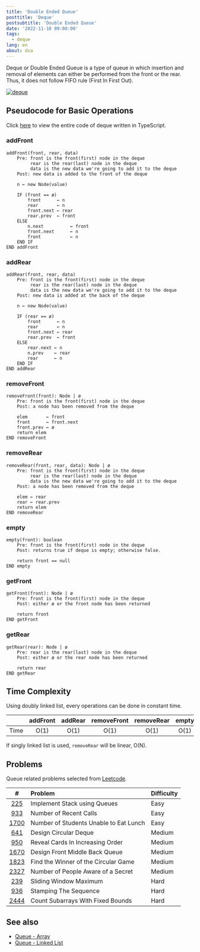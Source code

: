 ```yaml
---
title: 'Double Ended Queue'
posttitle: 'Deque'
postsubtitle: 'Double Ended Queue'
date: '2022-11-10 09:00:00'
tags:
  - deque
lang: en
about: dsa
---
```


Deque or Double Ended Queue is a type of queue in which insertion and removal of elements can either be performed from the front or the rear. Thus, it does not follow FIFO rule (First In First Out).

[![deque](https://cdn.programiz.com/sites/tutorial2program/files/deque.png)](https://www.programiz.com/dsa/deque)

## Pseudocode for Basic Operations

Click [here](https://github.com/rolemadelen/typescript-algorithms/blob/main/src/data-structures/double-ended-queue/Deque.ts) to view the entire code of deque written in TypeScript.

### addFront

```text
addFront(front, rear, data)
    Pre: front is the front(first) node in the deque
         rear is the rear(last) node in the deque
         data is the new data we're going to add it to the deque
    Post: new data is added to the front of the deque

    n ← new Node(value)

    IF (front == ø)
        front      ← n
        rear       ← n
        front.next ← rear
        rear.prev  ← front
    ELSE
        n.next          ← front
        front.next      ← n
        front           ← n
    END IF
END addFront
```

### addRear

```text
addRear(front, rear, data)
    Pre: front is the front(first) node in the deque
         rear is the rear(last) node in the deque
         data is the new data we're going to add it to the deque
    Post: new data is added at the back of the deque

    n ← new Node(value)

    IF (rear == ø)
        front      ← n
        rear       ← n
        front.next ← rear
        rear.prev  ← front
    ELSE
        rear.next ← n
        n.prev    ← rear
        rear      ← n
    END IF
END addRear
```

### removeFront

```text
removeFront(front): Node | ø
    Pre: front is the front(first) node in the deque
    Post: a node has been removed from the deque

    elem       ← front
    front      ← front.next
    front.prev ← ø
    return elem
END removeFront
```

### removeRear

```text
removeRear(front, rear, data): Node | ø
    Pre: front is the front(first) node in the deque
         rear is the rear(last) node in the deque
         data is the new data we're going to add it to the deque
    Post: a node has been removed from the deque

    elem ← rear
    rear ← rear.prev
    return elem
END removeRear
```

### empty

```text
empty(front): boolean
    Pre: front is the front(first) node in the deque
    Post: returns true if deque is empty; otherwise false.

    return front == null
END empty
```

### getFront

```text
getFront(front): Node | ø
    Pre: front is the front(first) node in the deque
    Post: either ø or the front node has been returned

    return front
END getFront
```

### getRear

```text
getRear(rear): Node | ø
    Pre: rear is the rear(last) node in the deque
    Post: either ø or the rear node has been returned

    return rear
END getRear
```

## Time Complexity

Using doubly linked list, every operations can be done in constant time.

|      | addFront | addRear | removeFront | removeRear | empty |
| :--: | :------: | :-----: | :---------: | :--------: | :---: |
| Time |   O(1)   |  O(1)   |    O(1)     |    O(1)    | O(1)  |

If singly linked list is used, `removeRear` will be linear, O(N).

## Problems

Queue related problems selected from [Leetcode](https://leetcode.com/tag/queue/).

|       #       | Problem                                | Difficulty |
| :-----------: | :------------------------------------- | :--------- |
|  [225][i225]  | Implement Stack using Queues           | Easy       |
|  [933][i933]  | Number of Recent Calls                 | Easy       |
| [1700][i1700] | Number of Students Unable to Eat Lunch | Easy       |
|  [641][i641]  | Design Circular Deque                  | Medium     |
|  [950][i950]  | Reveal Cards In Increasing Order       | Medium     |
| [1670][i1670] | Design Front Middle Back Queue         | Medium     |
| [1823][i1823] | Find the Winner of the Circular Game   | Medium     |
| [2327][i2327] | Number of People Aware of a Secret     | Medium     |
|  [239][i239]  | Sliding Window Maximum                 | Hard       |
|  [936][i936]  | Stamping The Sequence                  | Hard       |
| [2444][i2444] | Count Subarrays With Fixed Bounds      | Hard       |

[i225]: https://leetcode.com/problems/implement-stack-using-queues/
[i933]: https://leetcode.com/problems/number-of-recent-calls/
[i1700]: https://leetcode.com/problems/number-of-students-unable-to-eat-lunch/
[i641]: https://leetcode.com/problems/design-circular-deque
[i950]: https://leetcode.com/problems/reveal-cards-in-increasing-order/
[i1670]: https://leetcode.com/problems/design-front-middle-back-queue/
[i1823]: https://leetcode.com/problems/find-the-winner-of-the-circular-game/
[i2327]: https://leetcode.com/problems/number-of-people-aware-of-a-secret/
[i239]: https://leetcode.com/problems/sliding-window-maximum/
[i936]: https://leetcode.com/problems/stamping-the-sequence/
[i2444]: https://leetcode.com/problems/count-subarrays-with-fixed-bounds/

## See also

- [Queue - Array](./queue-array)
- [Queue - Linked List](./queue-linked-list)
